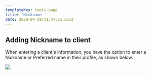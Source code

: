 ```yaml
---
templateKey: topic-page
title: 'Nickname '
date: 2020-04-28T11:47:52.567Z
---
```

## Adding Nickname to client

When entering a client's information, you have the option to enter a Nickname or Preferred name in their profile, as shown below.

![](/img/nickname.png)
